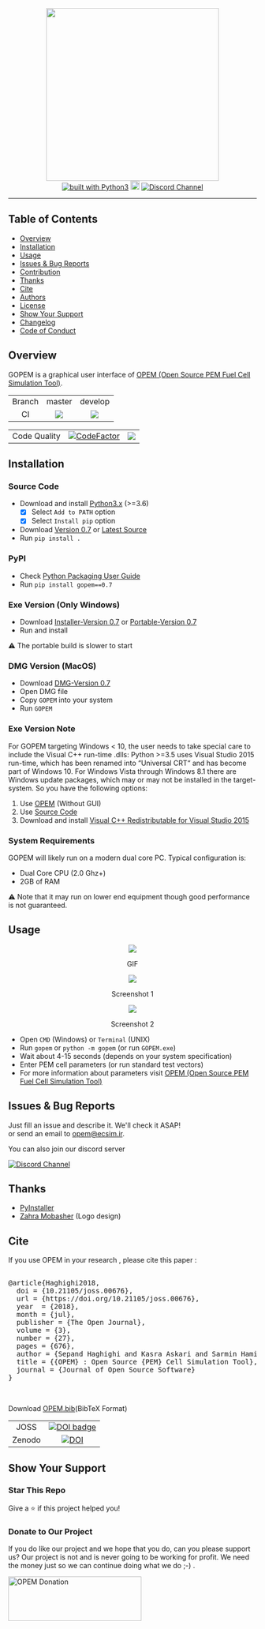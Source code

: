 <div align="center">
<img src="https://github.com/ECSIM/gopem/raw/master/rsrc/logo.png" width=350px>
</br>
<a href="https://www.python.org/"><img src="https://img.shields.io/badge/built%20with-Python3-green.svg" alt="built with Python3" /></a>
<a href="https://badge.fury.io/py/gopem"><img src="https://badge.fury.io/py/gopem.svg" alt="PyPI version" height="18"></a>
<a href="https://discord.gg/mgpwvEuBxZ">
  <img src="https://img.shields.io/discord/1006472275920425012.svg" alt="Discord Channel">
</a>
</div>

--------

## Table of Contents				
   * [Overview](https://github.com/ECSIM/gopem#overview)
   * [Installation](https://github.com/ECSIM/gopem#installation)
   * [Usage](https://github.com/ECSIM/gopem#usage)
   * [Issues & Bug Reports](https://github.com/ECSIM/gopem#issues--bug-reports)
   * [Contribution](https://github.com/ECSIM/gopem/blob/master/.github/CONTRIBUTING.md)
   * [Thanks](https://github.com/ECSIM/gopem#thanks)
   * [Cite](https://github.com/ECSIM/gopem#cite)
   * [Authors](https://github.com/ECSIM/gopem/blob/master/AUTHORS.md)
   * [License](https://github.com/ECSIM/gopem/blob/master/LICENSE)
   * [Show Your Support](https://github.com/ECSIM/gopem#show-your-support)
   * [Changelog](https://github.com/ECSIM/gopem/blob/master/CHANGELOG.md)
   * [Code of Conduct](https://github.com/ECSIM/gopem/blob/master/.github/CODE_OF_CONDUCT.md)

## Overview		

GOPEM is a graphical user interface of [OPEM (Open Source PEM Fuel Cell Simulation Tool)](https://github.com/ECSIM/opem "OPEM").

<table>
	<tr> 
		<td align="center">Branch</td>
		<td align="center">master</td>	
		<td align="center">develop</td>	
	</tr>
	<tr>
		<td align="center">CI</td>
		<td align="center"><img src="https://github.com/ECSIM/gopem/workflows/CI/badge.svg?branch=master"></td>
		<td align="center"><img src="https://github.com/ECSIM/gopem/workflows/CI/badge.svg?branch=develop"></td>
	</tr>
</table>

<table>
	<tr> 
		<td align="center">Code Quality</td>
		<td align="center"><a href="https://www.codefactor.io/repository/github/ecsim/gopem"><img src="https://www.codefactor.io/repository/github/ecsim/gopem/badge" alt="CodeFactor" /></a></td>
		<td align="center"><a href="https://app.codacy.com/gh/ECSIM/gopem/dashboard?utm_source=gh&utm_medium=referral&utm_content=&utm_campaign=Badge_grade"><img src="https://app.codacy.com/project/badge/Grade/1ab9a56a65414c2f9b0b7d9ec127ea9f"/></a></td>
	</tr>
</table>

## Installation	

### Source Code
- Download and install [Python3.x](https://www.python.org/downloads/) (>=3.6)
	- [x] Select `Add to PATH` option
	- [x] Select `Install pip` option
- Download [Version 0.7](https://github.com/ecsim/gopem/archive/v0.7.zip) or [Latest Source ](https://github.com/ecsim/gopem/archive/develop.zip)
- Run `pip install .`

### PyPI
- Check [Python Packaging User Guide](https://packaging.python.org/installing/)     
- Run `pip install gopem==0.7`


### Exe Version (Only Windows)
- Download [Installer-Version 0.7](https://github.com/ECSIM/gopem/releases/download/v0.7/GOPEM-0.7.exe) or [Portable-Version 0.7](https://github.com/ECSIM/gopem/releases/download/v0.7/GOPEM-Portable-0.7.exe)
- Run and install

⚠️ The portable build is slower to start

### DMG Version (MacOS)
- Download [DMG-Version 0.7](https://github.com/ECSIM/gopem/releases/download/v0.7/GOPEM-0.7.dmg)
- Open DMG file
- Copy `GOPEM` into your system
- Run `GOPEM`


### Exe Version Note
For GOPEM targeting Windows < 10, the user needs to take special care to include the Visual C++ run-time .dlls: Python >=3.5 uses Visual Studio 2015 run-time, which has been renamed into “Universal CRT“ and has become part of Windows 10. For Windows Vista through Windows 8.1 there are Windows update packages, which may or may not be installed in the target-system. So you have the following options:

1. Use [OPEM](https://github.com/ECSIM/opem) (Without GUI)
2. Use [Source Code](https://github.com/ECSIM/gopem#source-code)
3. Download and install [Visual C++ Redistributable for Visual Studio 2015](https://www.microsoft.com/en-us/download/details.aspx?id=48145)

### System Requirements
GOPEM will likely run on a modern dual core PC. Typical configuration is:

- Dual Core CPU (2.0 Ghz+)
- 2GB of RAM

⚠️ Note that it may run on lower end equipment though good performance is not guaranteed.

## Usage

<div align="center">

<img src="https://github.com/ECSIM/gopem/raw/master/rsrc/GOPEM.gif">
<p>GIF</p>

<img src="https://github.com/ECSIM/gopem/raw/master/rsrc/SS1.png">
<p>Screenshot 1</p>

<img src="https://github.com/ECSIM/gopem/raw/master/rsrc/SS2.png">
<p>Screenshot 2</p>

</div>	

- Open `CMD` (Windows) or `Terminal` (UNIX)
- Run `gopem` or `python -m gopem` (or run `GOPEM.exe`)
- Wait about 4-15 seconds (depends on your system specification)
- Enter PEM cell parameters (or run standard test vectors)	
- For more information about parameters visit [OPEM (Open Source PEM Fuel Cell Simulation Tool)](https://github.com/ECSIM/opem "OPEM")
## Issues & Bug Reports			

Just fill an issue and describe it. We'll check it ASAP!							
or send an email to [opem@ecsim.ir](mailto:opem@ecsim.ir "opem@ecsim.ir"). 

You can also join our discord server			

<a href="https://discord.gg/mgpwvEuBxZ">
  <img src="https://img.shields.io/discord/1006472275920425012.svg?style=for-the-badge" alt="Discord Channel">
</a>


## Thanks

* [PyInstaller](https://github.com/pyinstaller/pyinstaller)
* [Zahra Mobasher](https://www.instagram.com/littleblackoyster/?hl=en) (Logo design)



## Cite

If you use OPEM in your research , please cite this paper :

<pre>

@article{Haghighi2018,
  doi = {10.21105/joss.00676},
  url = {https://doi.org/10.21105/joss.00676},
  year  = {2018},
  month = {jul},
  publisher = {The Open Journal},
  volume = {3},
  number = {27},
  pages = {676},
  author = {Sepand Haghighi and Kasra Askari and Sarmin Hamidi and Mohammad Mahdi Rahimi},
  title = {{OPEM} : Open Source {PEM} Cell Simulation Tool},
  journal = {Journal of Open Source Software}
}


</pre>

Download [OPEM.bib](http://www.ecsim.ir/opem/OPEM.bib)(BibTeX Format)									

<table>
	<tr> 
		<td align="center">JOSS</td>
		<td align="center"><a style="border-width:0" href="https://doi.org/10.21105/joss.00676"><img src="http://joss.theoj.org/papers/10.21105/joss.00676/status.svg" alt="DOI badge" ></a></td>	
	</tr>
	<tr>
		<td align="center">Zenodo</td>
		<td align="center"><a href="https://doi.org/10.5281/zenodo.1133110"><img src="https://zenodo.org/badge/DOI/10.5281/zenodo.1133110.svg" alt="DOI"></a></td>
	</tr>
</table>


## Show Your Support			

<h3>Star This Repo</h3>					

Give a ⭐️ if this project helped you! 


<h3>Donate to Our Project</h3>  
								
If you do like our project and we hope that you do, can you please support us? Our project is not and is never going to be working for profit. We need the money just so we can continue doing what we do ;-) .

<a href="https://www.ecsim.ir/opem/donate.html" target="_blank"><img src="http://www.ecsim.ir/images/Donate-Button.png" height="90px" width="270px" alt="OPEM Donation"></a>
